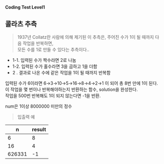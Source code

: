 **Coding Test Level1**

## 콜라츠 추측

> 1937년 Collatz란 사람에 의해 제기된 이 추측은, 주어진 수가 1이 될 때까지 다음 작업을 반복하면,<br>
모든 수를 1로 만들 수 있다는 추측이다..

- 1-1. 입력된 수가 짝수라면 2로 나눔
- 1-2. 입력된 수가 홀수라면 3을 곱하고 1을 더함
- 2 . 결과로 나온 수에 같은 작업을 1이 될 때까지 반복함

입력된 수가 6이라면 6→3→10→5→16→8→4→2→1 이 되어 총 8번 만에 1이 된다.<BR>
이 작업을 몇 번이나 반복해야하는지 반환하는 함수, solution을 완성한다.<br>
작업을 500번 반복해도 1이 되지 않는다면 -1을 반환.<br>

num은 1이상 8000000 미만의 정수

> 입출력 예

|n|result|
|--|--|
|6|8|
|16|4|
|626331|-1|

